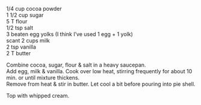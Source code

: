 ---
---

1/4 cup cocoa powder  
1 1/2 cup sugar  
5 T flour  
1/2 tsp salt  
3 beaten egg yolks (I think I’ve used 1 egg + 1 yolk)  
scant 2 cups milk  
2 tsp vanilla  
2 T butter  

Combine cocoa, sugar, flour & salt in a heavy saucepan.  
Add egg, milk & vanilla.  Cook over low heat, stirring frequently for about 10 min. or until mixture thickens.  
Remove from heat & stir in butter.  Let cool a bit before pouring into pie shell.  

Top with whipped cream.
